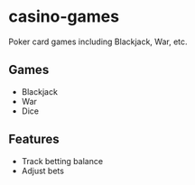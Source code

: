 # casino-games
Poker card games including Blackjack, War, etc.

## Games
- Blackjack
- War
- Dice

## Features
- Track betting balance
- Adjust bets

